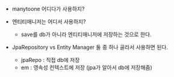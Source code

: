 - manytoone 어디다가 사용하지?
- 엔티티매니저는 어디서 사용하지?
  - save를 db가 아니라 엔티티매니저에 저장하는 것으로 한다.

- JpaRepository vs Entity Manager 둘 중 하나 골라서 사용하면 된다.
  - jpaRepo : 직접 db에 저장
  - em : 영속성 컨텍스트에 저장 (jpa가 알아서 db에 저장해줌)
